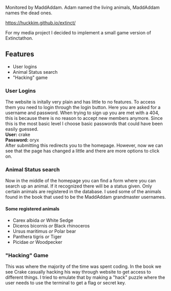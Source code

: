 Monitored by MaddAddam. Adam named the living animals, MaddAddam names the dead ones. 
 
 https://huckkim.github.io/extinct/
 
 For my media project I decided to implement a small game version of Extinctathon.
 
 ## Features 
 - User logins
 - Animal Status search
 - "Hacking" game
 
 ### User Logins
 The website is initally very plain and has little to no features. To access them you need to login through the login button. Here you are asked for a username and password. When trying to sign up you are met with a 404, this is because there is no reason to accept new members anymore.
 Since this is the most basic level I choose basic passwords that could have been easily guessed.  
 **User:** crake  
 **Password:** oryx  
 After submitting this redirects you to the homepage. However, now we can see that the page has changed a little and there are more options to click on.  
 
 ### Animal Status search
 Now in the middle of the homepage you can find a form where you can search up an animal. If it recognized there will be a status given. Only certain animals are registered in the database. I used some of the animals found in the book that used to be the MaddAddam grandmaster usernames.  

#### Some registered animals
- Carex albida _or_ White Sedge
- Diceros bicornis _or_ Black rhinoceros 
- Ursus maritimus _or_ Polar bear
- Panthera tigris _or_ Tiger
- Picidae _or_ Woodpecker

### "Hacking" Game
This was where the majority of the time was spent coding. In the book we see Crake casually hacking his way through website to get access to different things. I tried to emulate that by making a "hack" puzzle where the user needs to use the terminal to get a flag or secret key.
